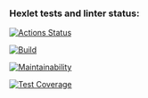 ### Hexlet tests and linter status:
[![Actions Status](https://github.com/Jeddsenn/java-project-lvl2/workflows/hexlet-check/badge.svg)](https://github.com/Jeddsenn/java-project-lvl2/actions)

[![Build](https://github.com/Jeddsenn/java-project-lvl2/actions/workflows/makefile.yml/badge.svg)](https://github.com/Jeddsenn/java-project-lvl2/actions/workflows/makefile.yml)

[![Maintainability](https://api.codeclimate.com/v1/badges/303e1fa783dd4def811b/maintainability)](https://codeclimate.com/github/Jeddsenn/java-project-lvl2/maintainability)

[![Test Coverage](https://api.codeclimate.com/v1/badges/303e1fa783dd4def811b/test_coverage)](https://codeclimate.com/github/Jeddsenn/java-project-lvl2/test_coverage)
